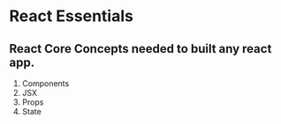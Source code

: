 # React Essentials

## React Core Concepts needed to built any react app.

1. Components 
2. JSX
4. Props
3. State